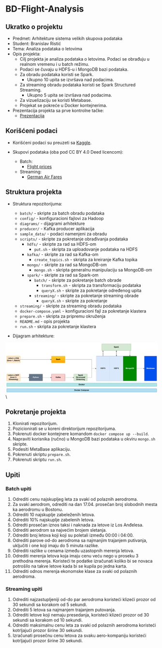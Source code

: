 # BD-Flight-Analysis

## Ukratko o projektu

- Predmet: Arhitekture sistema velikih skupova podataka
- Student: Branislav Ristić
- Tema: Analiza podataka o letovima
- Opis projekta:
    - Cilj projekta je analiza podataka o letovima. Podaci se obrađuju u realnom vremenu i u batch režimu. 
    - Podaci se čuvaju u HDFS-u i MongoDB bazi podataka.
    - Za obradu podataka koristi se Spark.
        - Ukupno 10 upita se izvršava nad podacima.
    - Za streaming obradu podataka koristi se Spark Structured Streaming.
        - Ukupno 5 upita se izvršava nad podacima.
    - Za vizuelizaciju se koristi Metabase.
    - Projekat se pokreće u Docker kontejnerima.
- Prezentacija projekta sa prve kontrolne tačke: 
    - [Prezentacija](https://docs.google.com/presentation/d/1P79nNnO7AUsNYs-LHnNLSZEaTdVp11BhIKNGegL6q8M/edit#slide=id.p)

## Korišćeni podaci

- Korišćeni podaci su preuzeti sa [Kaggle](https://www.kaggle.com/).

- Skupovi podataka (oba pod CC BY 4.0 Deed licencom):
    - Batch:
        - [Flight prices](https://www.kaggle.com/datasets/dilwong/flightprices)
    - Streaming:
        - [German Air Fares](https://www.kaggle.com/datasets/darjand/domestic-german-air-fares)


## Struktura projekta

- Struktura repozitorijuma:
    - `batch/` - skripte za batch obradu podataka
    - `config/` - konfiguracioni fajlovi za Hadoop
    - `diagrams/` - dijagrami arhitekture
    - `producer/` - Kafka producer aplikacija
    - `sample_data/` - podaci namenjeni za obradu
    - `scripts/` - skripte za pokretanje obrađivanja podataka
        - `hdfs/` - skripte za rad sa HDFS-om
            - `put.sh` - skripta za uploadovanje podataka na HDFS
        - `kafka/` - skripte za rad sa Kafka-om
            - `create_topics.sh` - skripta za kreiranje Kafka topika
        - `mongo/` - skripte za rad sa MongoDB-om
            - `mongo.sh` - skripta generalnu manipulaciju sa MongoDB-om
        - `spark/` - skripte za rad sa Spark-om
            - `batch/` - skripte za pokretanje batch obrade
                - `transform.sh` - skripta za transformaciju podataka
                - `queryX.sh` - skripte za pokretanje određenog upita
            - `streaming/` - skripte za pokretanje streaming obrade
                - `queryX.sh` - skripte za pokretanje
    - `streaming/` - skripte za streaming obradu podataka
    - `docker-compose.yaml` - konfiguracioni fajl za pokretanje klastera
    - `prepare.sh` - skripta za pripremu okruženja
    - `README.md` - opis projekta
    - `run.sh` - skripta za pokretanje klastera

- Dijagram arhitekture:

![Diagram](./diagrams/diagram.drawio.png)\

## Pokretanje projekta

1. Klonirati repozitorijum.
2. Pozicionirati se u koreni direktorijum repozitorijuma.
3. Pokrenuti docker kontejnere komandom `docker compose up --build`.
4. Napraviti korisnika (ručno) u MongoDB bazi podataka u okviru `mongo.sh` skripte.
5. Podesiti MetaBase aplikaciju.
6. Pokrenuti skriptu `prepare.sh`.
7. Pokrenuti skriptu `run.sh`.


## Upiti

### Batch upiti

1. Odrediti cenu najskupljeg leta za svaki od polaznih aerodroma.
2. Za svaki aerodrom, odrediti na dan 17.04. prosečan broj slobodnih mesta ka aerodromu u Bostonu.
3. Odrediti 10 najskuplje zabeleženih letova.
4. Odrediti 10% najskuplje zabelenih letova.
5. Odredti prosečan iznos taksi i naknada za letove iz Los Anđelesa.
6. Odrediti aerodrom sa najvećim brojem sletanja.
7. Odrediti broj letova koji koji su poletali između 00:00 i 04:00.
8. Odrediti parove od-do aerodroma sa najmanjim trajanjem putivanja, uključiti i one koji imaju do 5 minuta razlike.
9. Odrediti razlike u cenama između uzastopnih merenja letova.
10. Odrediti merenja letova koja imaju cenu veću nego u proseku 3 prethodna merenja. Koristeći te podatke izračunati koliko bi se novaca potrošilo na takve letove kada bi se kupila po jedna karta.
11. Odrediti odnos merenja ekonomske klase za svaki od polaznih aerodroma.

### Streaming upiti

1. Odrediti najzastupljeniji od-do par aerodroma koristeći klizeći prozor od 30 sekundi sa korakom od 5 sekundi.
2. Odrediti 5 letova sa najmanjem trajanjem putovanja.
3. Odrediti letove koji nemaju presedanja, koristeći klizeći prozor od 30 sekundi sa korakom od 10 sekundi.
4. Odrediti maksimalnu cenu leta za svaki od polaznih aerodroma koristeći kotrljajući prozor širine 30 sekundi.
5. Izračunati prosečnu cenu letova za svaku aero-kompaniju koristeći kotrljajući prozor širine 30 sekundi.